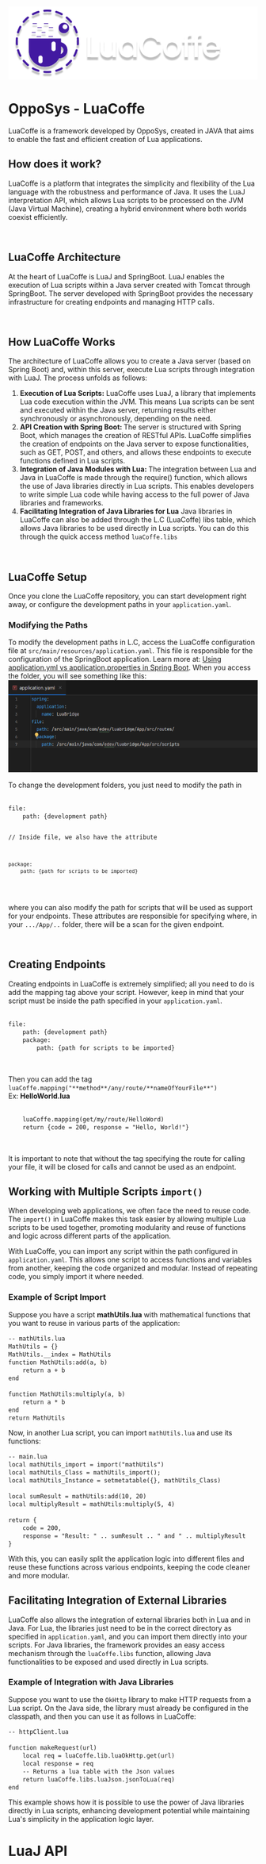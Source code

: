<img src="./assets/luacoffe.png" alt="LuaCoffe v1.0 Alpha logo">
<h1>OppoSys - LuaCoffe</h1>
<p>LuaCoffe is a framework developed by OppoSys, created in JAVA that aims to enable the fast and efficient creation of Lua applications.</p>
<h2>How does it work?</h2>
<p>LuaCoffe is a platform that integrates the simplicity and flexibility of the Lua language with the robustness and performance of Java. It uses the LuaJ interpretation API, which allows Lua scripts to be processed on the JVM (Java Virtual Machine), creating a hybrid environment where both worlds coexist efficiently.</p>
</br>
<h2>LuaCoffe Architecture</h2>
<p>
At the heart of LuaCoffe is LuaJ and SpringBoot. LuaJ enables the execution of Lua scripts within a Java server created with Tomcat through SpringBoot. The server developed with SpringBoot provides the necessary infrastructure for creating endpoints and managing HTTP calls.
</p>
</br>
<h2>How LuaCoffe Works</h2>
<p>
The architecture of LuaCoffe allows you to create a Java server (based on Spring Boot) and, within this server, execute Lua scripts through integration with LuaJ. The process unfolds as follows:
</p>
<ol>
<li><b>Execution of Lua Scripts:</b>
LuaCoffe uses LuaJ, a library that implements Lua code execution within the JVM. This means Lua scripts can be sent and executed within the Java server, returning results either synchronously or asynchronously, depending on the need.
</li>
<li><b>API Creation with Spring Boot: </b>
The server is structured with Spring Boot, which manages the creation of RESTful APIs. LuaCoffe simplifies the creation of endpoints on the Java server to expose functionalities, such as GET, POST, and others, and allows these endpoints to execute functions defined in Lua scripts.
</li>
<li><b>Integration of Java Modules with Lua: </b>
The integration between Lua and Java in LuaCoffe is made through the require() function, which allows the use of Java libraries directly in Lua scripts. This enables developers to write simple Lua code while having access to the full power of Java libraries and frameworks.
</li>
<li><b>Facilitating Integration of Java Libraries for Lua</b>
Java libraries in LuaCoffe can also be added through the L.C (LuaCoffe) libs table, which allows Java libraries to be used directly in Lua scripts. You can do this through the quick access method <code>luaCoffe.libs</code>
</li>
</ol>
</br>
<h2>LuaCoffe Setup</h2>
<p>
Once you clone the LuaCoffe repository, you can start development right away, or configure the development paths in your <code>application.yaml</code>.
</p>
<h3>Modifying the Paths</h3>
<p>
To modify the development paths in L.C, access the LuaCoffe configuration file at <code>src/main/resources/application.yaml</code>. This file is responsible for the configuration of the SpringBoot application. Learn more at: <a href="https://www.baeldung.com/spring-boot-yaml-vs-properties">Using application.yml vs application.properties in Spring Boot</a>.
When you access the folder, you will see something like this:
</br>
<img src="./assets/application_yaml_example.png" alt=""/>
</br>
<p>
To change the development folders, you just need to modify the path in 
<pre>
<code>
file: 
    path: {development path}

// Inside file, we also have the attribute 

    package:
        path: {path for scripts to be imported}
</code>
</pre>
where you can also modify the path for scripts that will be used as support for your endpoints.
These attributes are responsible for specifying where, in your <code>.../App/..</code> folder, there will be a scan for the given endpoint.
</p>
</p>
</br>
<h2>Creating Endpoints</h2>
<p>
Creating endpoints in LuaCoffe is extremely simplified; all you need to do is add the mapping tag above your script. However, keep in mind that your script must be inside the path specified in your <code>application.yaml</code>.
</br>
<pre>
<code>
file: 
    path: {development path}
    package:
        path: {path for scripts to be imported}
</code>
</pre>
</br>
Then you can add the tag <code>luaCoffe.mapping("**method**/any/route/**nameOfYourFile**")</code>
</br>
Ex: <b>HelloWorld.lua</b>
<pre>
<code>
    luaCoffe.mapping(get/my/route/HelloWord)
    return {code = 200, response = "Hello, World!"}
</code>
</pre>
</br>
It is important to note that without the tag specifying the route for calling your file, it will be closed for calls and cannot be used as an endpoint.
</p>
<h2>Working with Multiple Scripts <code>import()</code></h2>
<p>When developing web applications, we often face the need to reuse code. The <code>import()</code> in LuaCoffe makes this task easier by allowing multiple Lua scripts to be used together, promoting modularity and reuse of functions and logic across different parts of the application.</p>

<p>With LuaCoffe, you can import any script within the path configured in <code>application.yaml</code>. This allows one script to access functions and variables from another, keeping the code organized and modular. Instead of repeating code, you simply import it where needed.</p>

<h3>Example of Script Import</h3>
<p>Suppose you have a script <b>mathUtils.lua</b> with mathematical functions that you want to reuse in various parts of the application:</p>

<pre><code>-- mathUtils.lua
MathUtils = {}
MathUtils.__index = MathUtils
function MathUtils:add(a, b)
    return a + b
end

function MathUtils:multiply(a, b)
    return a * b
end
return MathUtils
</code></pre>

<p>Now, in another Lua script, you can import <code>mathUtils.lua</code> and use its functions:</p>

<pre><code>-- main.lua
local mathUtils_import = import("mathUtils")
local mathUtils_Class = mathUtils_import();
local mathUtils_Instance = setmetatable({}, mathUtils_Class)

local sumResult = mathUtils:add(10, 20)
local multiplyResult = mathUtils:multiply(5, 4)

return {
    code = 200,
    response = "Result: " .. sumResult .. " and " .. multiplyResult
}
</code></pre>

<p>With this, you can easily split the application logic into different files and reuse these functions across various endpoints, keeping the code cleaner and more modular.</p>

<h2>Facilitating Integration of External Libraries</h2>
<p>LuaCoffe also allows the integration of external libraries both in Lua and in Java. For Lua, the libraries just need to be in the correct directory as specified in <code>application.yaml</code>, and you can import them directly into your scripts. For Java libraries, the framework provides an easy access mechanism through the <code>luaCoffe.libs</code> function, allowing Java functionalities to be exposed and used directly in Lua scripts.</p>

<h3>Example of Integration with Java Libraries</h3>
<p>Suppose you want to use the <code>OkHttp</code> library to make HTTP requests from a Lua script. On the Java side, the library must already be configured in the classpath, and then you can use it as follows in LuaCoffe:</p>

<pre><code>-- httpClient.lua

function makeRequest(url)
    local req = luaCoffe.lib.luaOkHttp.get(url)
    local response = req
    -- Returns a lua table with the Json values
    return luaCoffe.libs.luaJson.jsonToLua(req)
end
</code></pre>

<p>This example shows how it is possible to use the power of Java libraries directly in Lua scripts, enhancing development potential while maintaining Lua's simplicity in the application logic layer.</p>

<h1>LuaJ API</h1>
